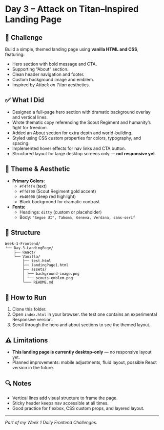 # Day 3 – Attack on Titan–Inspired Landing Page

## 📌 Challenge
Build a simple, themed landing page using **vanilla HTML and CSS**, featuring:
- Hero section with bold message and CTA.
- Supporting “About” section.
- Clean header navigation and footer.
- Custom background image and emblem.
- Inspired by *Attack on Titan* aesthetics.

## ✅ What I Did
- Designed a full-page hero section with dramatic background overlay and vertical lines.
- Wrote thematic copy referencing the Scout Regiment and humanity’s fight for freedom.
- Added an About section for extra depth and world-building.
- Styled using CSS custom properties for colors, typography, and spacing.
- Implemented hover effects for nav links and CTA button.
- Structured layout for large desktop screens only — **not responsive yet**.

## 🎨 Theme & Aesthetic
- **Primary Colors:**
  - `#f4f4f4` (text)
  - `#ffd700` (Scout Regiment gold accent)
  - `#b40000` (deep red highlight)
  - Black background for dramatic contrast.
- **Fonts:**
  - Headings: `ditty` (custom or placeholder)
  - Body: `"Segoe UI", Tahoma, Geneva, Verdana, sans-serif`

## 📂 Structure
```
Week-1-Frontend/
└── Day-3-LandingPage/
    ├── React/
    └── Vanilla/
        ├── test.html
        ├── landingPage1.html
        ├── assets/
        │ ├── background-image.png
        │ └── scouts-emblem.png
        └─── README.md
```

## 🚀 How to Run
1. Clone this folder.
2. Open `index.html` in your browser. the test one contains an experimental Responsive version.
3. Scroll through the hero and about sections to see the themed layout.

## ⚠️ Limitations
- **This landing page is currently desktop-only** — no responsive layout yet.
- Planned improvements: mobile adjustments, fluid layout, possible React version in the future.

## 🔍 Notes
- Vertical lines add visual structure to frame the page.
- Sticky header keeps nav accessible at all times.
- Good practice for flexbox, CSS custom props, and layered layout.

---

*Part of my Week 1 Daily Frontend Challenges.*
